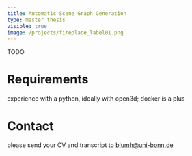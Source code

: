 ```yaml
---
title: Automatic Scene Graph Generation
type: master thesis
visible: true
image: /projects/fireplace_label01.png
---
```

TODO

# Requirements

experience with a python, ideally with open3d; docker is a plus

# Contact

please send your CV and transcript to [blumh@uni-bonn.de](mailto:blumh@uni-bonn.de)